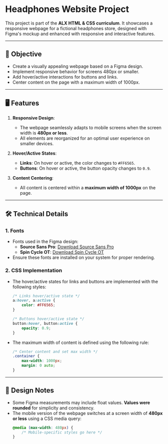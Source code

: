 # Headphones Website Project

This project is part of the **ALX HTML & CSS curriculum**. It showcases a responsive webpage for a fictional headphones store, designed with Figma's mockup and enhanced with responsive and interactive features.

---

## 🎯 **Objective**

- Create a visually appealing webpage based on a Figma design.
- Implement responsive behavior for screens 480px or smaller.
- Add hover/active interactions for buttons and links.
- Center content on the page with a maximum width of 1000px.

---

## 🖥️ **Features**

1. **Responsive Design**:
   - The webpage seamlessly adapts to mobile screens when the screen width is **480px or less**.
   - All elements are reorganized for an optimal user experience on smaller devices.

2. **Hover/Active States**:
   - **Links**: On hover or active, the color changes to `#FF6565`.
   - **Buttons**: On hover or active, the button opacity changes to `0.9`.

3. **Content Centering**:
   - All content is centered within a **maximum width of 1000px** on the page.

---

## 🛠️ **Technical Details**

### 1. **Fonts**
   - Fonts used in the Figma design:
     - **Source Sans Pro**: [Download Source Sans Pro](https://fonts.google.com/specimen/Source+Sans+Pro)
     - **Spin Cycle OT**: [Download Spin Cycle OT](https://fontsgeek.com/fonts/Spin-Cycle-OT-Regular)
   - Ensure these fonts are installed on your system for proper rendering.

### 2. **CSS Implementation**
   - The hover/active states for links and buttons are implemented with the following styles:
     ```css
     /* Links hover/active state */
     a:hover, a:active {
         color: #FF6565;
     }

     /* Buttons hover/active state */
     button:hover, button:active {
         opacity: 0.9;
     }
     ```

   - The maximum width of content is defined using the following rule:
     ```css
     /* Center content and set max width */
     .container {
         max-width: 1000px;
         margin: 0 auto;
     }
     ```

---

## 📐 **Design Notes**

- Some Figma measurements may include float values. **Values were rounded** for simplicity and consistency.
- The mobile version of the webpage switches at a screen width of **480px or less** using a CSS media query:
  ```css
  @media (max-width: 480px) {
      /* Mobile-specific styles go here */
  }
